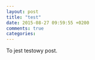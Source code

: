 ```yaml
---
layout: post
title: "test"
date: 2015-08-27 09:59:55 +0200
comments: true
categories:
---
```

To jest testowy post.
